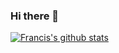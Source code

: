 ### Hi there 👋

[![Francis's github stats](https://alien-vue-admin.vercel.app/api?username=jian22446688)](https://github.com/jian22446688/alien-vue-admin)

<!--
**jian22446688/jian22446688** is a ✨ _special_ ✨ repository because its `README.md` (this file) appears on your GitHub profile.

Here are some ideas to get you started:

- 🔭 I’m currently working on ...
- 🌱 I’m currently learning ...
- 👯 I’m looking to collaborate on ...
- 🤔 I’m looking for help with ...
- 💬 Ask me about ...
- 📫 How to reach me: ...
- 😄 Pronouns: ...
- ⚡ Fun fact: ...
-->
